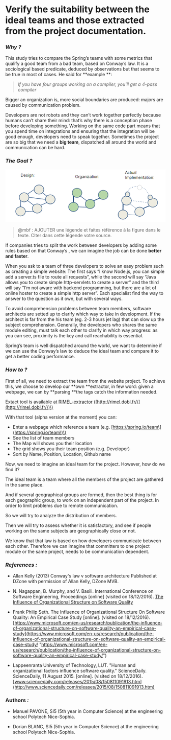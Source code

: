 # Verify the suitability between the ideal teams and those extracted from the project documentation.

### _**Why ?**_

This study tries to compare the Spring’s teams with some metrics that qualify a good team from a bad team, based on Conway’s law. It is a sociological based predicate, deduced by observations but that seems to be true in most of cases. He said for **example **:

> _If you have four groups working on a compiler, you'll get a 4-pass compiler_

Bigger an organization is, more social boundaries are produced: majors are caused by communication problem.

Developers are not robots and they can’t work together perfectly because humans can’t share their mind: that’s why there is a conception phase before developing something. Working on the same code part means that you spend time on integrations and ensuring that the integration will be good enough, developers need to speak together. Sometimes the project are so big that we need a **big team**, dispatched all around the world and communication can be hard.

### _**The Goal ?**_

![](/assets/ConwaysLaw.png)

> @mbf : AJOUTER une légende et faites référence à la figure dans le texte. CIter dans cette légende votre source.



If companies tries to split the work between developers by adding some rules based on that Conway’s , we can imagine the job can be done **better and faster**.

When you ask to a team of three developers to solve an easy problem such as creating a simple website: The first says “I know Node.js, you can simple add a server.ts file to route all requests”, while the second will say “Java allows you to create simple http-servlets to create a server” and the third will say “I’m not aware with backend programming, but there are a lot of online hoster to create a simple http server”. Each specialist find the way to answer to the question as it own, but with several ways.

To avoid comprehension problems between team members, software architects are setted up to clarify which way to take in development. If the architect is far from the his team \(eg. 2-3 hours jet lag\) that can slow up the subject comprehension. Generally, the developers who shares the same module editing, must talk each other to clarify in which way progress: as you can see, proximity is the key and call reachability is essential.

Spring’s team is well dispatched around the world, we want to determine if we can use the Conway’s law to deduce the ideal team and compare it to get a better coding performance.

### _**How to ?**_

First of all, we need to extract the team from the website project. To achieve this, we choose to develop our **own **extractor, in few word: given a webpage, we can by **parsing **the tags catch the information needed.

Extact tool is available at [RIMEL-extractor](http://rimel.dobl.fr/) \([http://rimel.dobl.fr/\](http://rimel.dobl.fr/\)\)

With that tool \(alpha version at the moment\) you can:

* Enter a webpage which reference a team \(e.g. [https://spring.io/team\](https://spring.io/team\)\)
* See the list of team members
* The Map will shows you their location
* The grid shows you their team position \(e.g. Developer\)
* Sort by Name, Position, Location, Github name

Now, we need to imagine an ideal team for the project. However, how do we find it?

The ideal team is a team where all the members of the project are gathered in the same place.

And if several geographical groups are formed, then the best thing is for each geographic group, to work on an independent part of the project. In order to limit problems due to remote communication.

So we will try to analyze the distribution of members.

Then we will try to assess whether it is satisfactory, and see if people working on the same subjects are geographically close or not.

We know that that law is based on how developers communicate between each other. Therefore we can imagine that committers to one project module or the same project, needs to be communication dependent.

### _**References :**_

* Allan Kelly \(2013\) Conway's law v software architecture Published at DZone with permission of Allan Kelly, DZone MVB.

* N. Nagappan, B. Murphy, and V. Basili. International Conference on Software Engineering, Proceedings \[online\] \(visited on 18/12/2016\). [The Influence of Organizational Structure on Software Quality](https://www.gitbook.com/book/mireillebf/uca-students-on-software-maintenance/edit#)

* Frank Philip Seth. The Influence of Organizational Structure On Software Quality: An Empirical Case Study \[online\]. \(visited on 18/12/2016\). [https://www.microsoft.com/en-us/research/publication/the-influence-of-organizational-structure-on-software-quality-an-empirical-case-study](https://www.microsoft.com/en-us/research/publication/the-influence-of-organizational-structure-on-software-quality-an-empirical-case-study/ "https://www.microsoft.com/en-us/research/publication/the-influence-of-organizational-structure-on-software-quality-an-empirical-case-study/")

* Lappeenranta University of Technology, LUT. "Human and organizational factors influence software quality." ScienceDaily. ScienceDaily, 11 August 2015. \[online\]. \(visited on 18/12/2016\). [www.sciencedaily.com/releases/2015/08/150811091913.htm](http://www.sciencedaily.com/releases/2015/08/150811091913.htm)

### Authors _**:**_

* Manuel PAVONE, SI5 \(5th year in Computer Science\) at the engineering school Polytech Nice-Sophia.

* Dorian BLANC, SI5 \(5th year in Computer Science\) at the engineering school Polytech Nice-Sophia.



